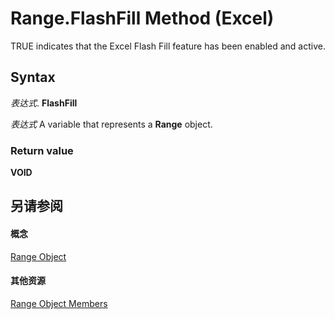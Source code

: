 
# Range.FlashFill Method (Excel)

TRUE indicates that the Excel Flash Fill feature has been enabled and active.


## Syntax

 _表达式_. **FlashFill**

 _表达式_ A variable that represents a **Range** object.


### Return value

 **VOID**


## 另请参阅


#### 概念


[Range Object](b8207778-0dcc-4570-1234-f130532cc8cd.md)
#### 其他资源


[Range Object Members](http://msdn.microsoft.com/library/4336bf81-1e63-7e44-1792-baf366a027a7%28Office.15%29.aspx)